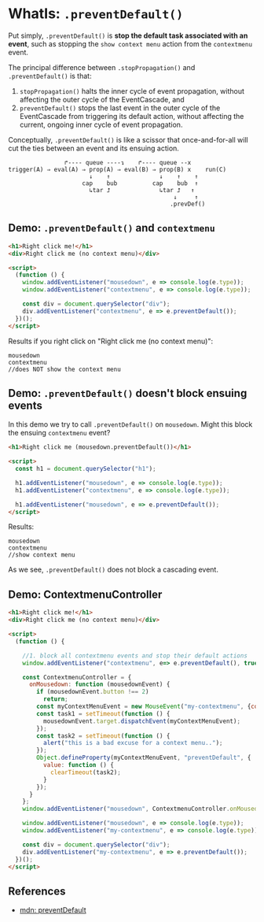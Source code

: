 # WhatIs: `.preventDefault()`

Put simply, `.preventDefault()` is **stop the default task associated with an event**, such as stopping the `show context menu` action from the `contextmenu` event.

The principal difference between `.stopPropagation()` and `.preventDefault()` is that:
1. `stopPropagation()` halts the inner cycle of event propagation, without affecting the outer cycle of the EventCascade, and 
2. `preventDefault()` stops the last event in the outer cycle of the EventCascade from triggering its default action, without affecting the current, ongoing inner cycle of event propagation.

Conceptually, `.preventDefault()` is like a scissor that once-and-for-all will cut the ties between an event and its ensuing action.
``` 
                ↱---- queue ----↴    ↱---- queue --x
trigger(A) ⇒ eval(A) ⇒ prop(A) ⇒ eval(B) ⇒ prop(B) x    run(C)
                       ↓    ↑              ↓    ↑    ↑
                     cap    bub          cap    bub  ↑         
                       ↳tar ⮥              ↳tar ⮥   ↑ 
                                               ↓     ↑
                                              .prevDef() 
```

## Demo: `.preventDefault()` and `contextmenu`

```html
<h1>Right click me!</h1>
<div>Right click me (no context menu)</div>

<script>
  (function () {
    window.addEventListener("mousedown", e => console.log(e.type));
    window.addEventListener("contextmenu", e => console.log(e.type));

    const div = document.querySelector("div");
    div.addEventListener("contextmenu", e => e.preventDefault());
  })();
</script>
```
Results if you right click on "Right click me (no context menu)":
```
mousedown
contextmenu
//does NOT show the context menu
```

## Demo: `.preventDefault()` doesn't block ensuing events

In this demo we try to call `.preventDefault()` on `mousedown`. Might this block the ensuing `contextmenu` event?

```html
<h1>Right click me (mousedown.preventDefault())</h1>

<script>
  const h1 = document.querySelector("h1");

  h1.addEventListener("mousedown", e => console.log(e.type));
  h1.addEventListener("contextmenu", e => console.log(e.type));

  h1.addEventListener("mousedown", e => e.preventDefault());
</script>
```
Results:
```
mousedown
contextmenu
//show context menu
```

As we see, `.preventDefault()` does not block a cascading event.
 
## Demo: ContextmenuController

```html
<h1>Right click me!</h1>
<div>Right click me (no context menu)</div>

<script>
  (function () {

    //1. block all contextmenu events and stop their default actions
    window.addEventListener("contextmenu", e=> e.preventDefault(), true);

    const ContextmenuController = {
      onMousedown: function (mousedownEvent) {
        if (mousedownEvent.button !== 2)
          return;
        const myContextMenuEvent = new MouseEvent("my-contextmenu", {composed: true, bubbles: true});
        const task1 = setTimeout(function () {
          mousedownEvent.target.dispatchEvent(myContextMenuEvent);
        });
        const task2 = setTimeout(function () {
          alert("this is a bad excuse for a context menu..");
        });
        Object.defineProperty(myContextMenuEvent, "preventDefault", {
          value: function () {
            clearTimeout(task2);
          }
        });
      }
    };
    window.addEventListener("mousedown", ContextmenuController.onMousedown, true);

    window.addEventListener("mousedown", e => console.log(e.type));
    window.addEventListener("my-contextmenu", e => console.log(e.type));

    const div = document.querySelector("div");
    div.addEventListener("my-contextmenu", e => e.preventDefault());
  })();
</script>
``` 
 
## References

 * [mdn: preventDefault]()